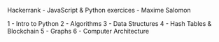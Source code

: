 Hackerrank - JavaScript & Python exercices - Maxime Salomon

1 - Intro to Python
2 - Algorithms
3 - Data Structures
4 - Hash Tables & Blockchain
5 - Graphs
6 - Computer Architecture